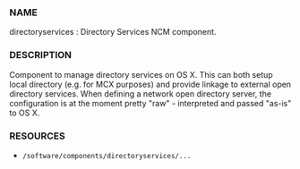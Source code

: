 
### NAME

directoryservices : Directory Services NCM component.

### DESCRIPTION

Component to manage directory services on OS X. This can both setup local
directory (e.g. for MCX purposes) and provide linkage to external open
directory services. When defining a network open directory server,
the configuration is at the moment pretty "raw" - interpreted and passed "as-is" to OS X.

### RESOURCES

- `/software/components/directoryservices/...`
